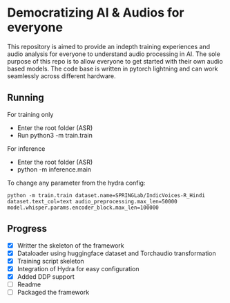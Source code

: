 # Democratizing AI & Audios for everyone

This repository is aimed to provide an indepth training experiences and audio analysis for everyone to understand audio processing in AI. The sole purpose of this repo is to allow everyone to get started with their own audio based models.
The code base is written in pytorch lightning and can work seamlessly across different hardware.


## Running
For training only

- Enter the root folder (ASR)
- Run python3 -m train.train

For inference
- Enter the root folder (ASR)
- python -m inference.main

To change any parameter from the hydra config:

```python -m train.train dataset.name=SPRINGLab/IndicVoices-R_Hindi dataset.text_col=text audio_preprocessing.max_len=50000 model.whisper.params.encoder_block.max_len=100000```



## Progress
- [x] Writter the skeleton of the framework
- [x] Dataloader using huggingface dataset and Torchaudio transformation
- [x] Training script skeleton
- [x] Integration of Hydra for easy configuration
- [x] Added DDP support
- [ ] Readme 
- [ ] Packaged the framework